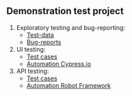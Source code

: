 ## **Demonstration test project**

1. Exploratory testing and bug-reporting:
   - [Test-data](https://docs.google.com/spreadsheets/d/1408-o_4_2fq9sozN8Euy-7XTJzq-KHOxlCqSk5gnjeY/edit?usp=sharing)
   - [Bug-reports](https://docs.google.com/spreadsheets/d/1CMhXCsc3xrLmYup0SnzlpANq3mTJ8MT8jxR1qS3xAaM/edit?usp=sharing)
2. UI testing:
   - [Test cases](https://docs.google.com/spreadsheets/d/1jXpR1v7Az4JRwMp7HtKRvokrUj_UtujATf2BWHgEIH8/edit?usp=sharing)
   - [Automation Cypress.io](https://github.com/LeshchenkoN/Leshchenko_Nataliia_Test_project/blob/main/cypress/cypress/integration/test_project/test_project.spec.js)
3. API testing:
   - [Test cases](https://docs.google.com/spreadsheets/d/17so_HnKbxj4jCZfx45RPjqI-RpLr8xIR2C9QMD04lCY/edit?usp=sharing)
   - [Automation Robot Framework](https://github.com/LeshchenkoN/Leshchenko_Nataliia_Test_project/blob/main/rf/E2E_API_Test.robot)
